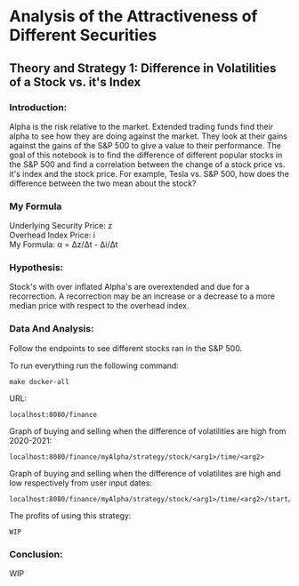 # Analysis of the Attractiveness of Different Securities
## Theory and Strategy 1: Difference in Volatilities of a Stock vs. it's Index
### Introduction:
Alpha is the risk relative to the market.  Extended trading funds find their alpha to see how they are doing against the market.  They look at their gains against the gains of the S&P 500 to give a value to their performance. The goal of this notebook is to find the difference of different popular stocks in the S&P 500 and find a correlation between the change of a stock price vs. it's index and the stock price.  For example, Tesla vs. S&P 500, how does the difference between the two mean about the stock?

### My Formula
Underlying Security Price: z   
Overhead Index Price: i  
My Formula: α = Δz/Δt - Δi/Δt

### Hypothesis:
Stock's with over inflated Alpha's are overextended and due for a recorrection.  A recorrection may be an increase or a decrease to a more median price with respect to the overhead index.

### Data And Analysis:
Follow the endpoints to see different stocks ran in the S&P 500.  

To run everything run the following command:
```
make docker-all
```
URL:
```
localhost:8080/finance
```
Graph of buying and selling when the difference of volatilities are high from 2020-2021:
```
localhost:8080/finance/myAlpha/strategy/stock/<arg1>/time/<arg2>
```
Graph of buying and selling when the difference of volatilites are high and low respectively from user input dates:
```
localhost:8080/finance/myAlpha/strategy/stock/<arg1>/time/<arg2>/start/<arg3>/end/<arg4>
```
The profits of using this strategy:
```
WIP
```

### Conclusion:
WIP
